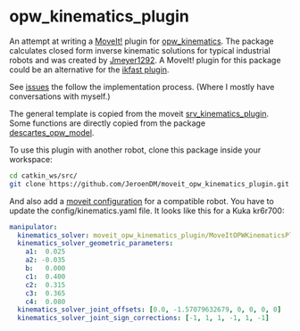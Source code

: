 # opw_kinematics_plugin
An attempt at writing a [MoveIt!](https://moveit.ros.org/) plugin for [opw_kinematics](https://github.com/Jmeyer1292/opw_kinematics). The package calculates closed form inverse kinematic solutions for typical industrial robots and was created by [Jmeyer1292](https://github.com/Jmeyer1292). A MoveIt! plugin for this package could be an alternative for the [ikfast plugin](https://github.com/ros-planning/moveit/tree/kinetic-devel/moveit_kinematics/ikfast_kinematics_plugin).

See [issues](https://github.com/JeroenDM/moveit_opw_kinematics_plugin/issues) the follow the implementation process. (Where I mostly have conversations with myself.)

The general template is copied from the moveit [srv_kinematics_plugin](https://github.com/ros-planning/moveit/tree/kinetic-devel/moveit_kinematics/srv_kinematics_plugin).
Some functions are directly copied from the package [descartes_opw_model](https://github.com/Jmeyer1292/descartes_opw_model).

To use this plugin with another robot, clone this package inside your workspace:
```bash
cd catkin_ws/src/
git clone https://github.com/JeroenDM/moveit_opw_kinematics_plugin.git
```

And also add a [moveit configuration](http://docs.ros.org/kinetic/api/moveit_tutorials/html/doc/setup_assistant/setup_assistant_tutorial.html) for a compatible robot. You have to update the config/kinematics.yaml file. It looks like this for a Kuka kr6r700:

```yaml
manipulator:
  kinematics_solver: moveit_opw_kinematics_plugin/MoveItOPWKinematicsPlugin
  kinematics_solver_geometric_parameters:
    a1:  0.025
    a2: -0.035
    b:   0.000
    c1:  0.400
    c2:  0.315
    c3:  0.365
    c4:  0.080
  kinematics_solver_joint_offsets: [0.0, -1.57079632679, 0, 0, 0, 0]
  kinematics_solver_joint_sign_corrections: [-1, 1, 1, -1, 1, -1]
```
